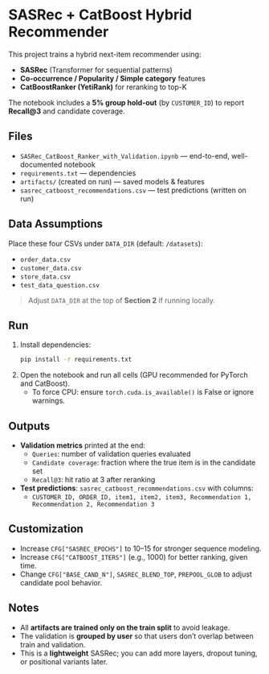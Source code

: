 # SASRec + CatBoost Hybrid Recommender

This project trains a hybrid next-item recommender using:
- **SASRec** (Transformer for sequential patterns)
- **Co-occurrence / Popularity / Simple category** features
- **CatBoostRanker (YetiRank)** for reranking to top-K

The notebook includes a **5% group hold-out** (by `CUSTOMER_ID`) to report **Recall@3** and candidate coverage.

## Files
- `SASRec_CatBoost_Ranker_with_Validation.ipynb` — end-to-end, well-documented notebook
- `requirements.txt` — dependencies
- `artifacts/` (created on run) — saved models & features
- `sasrec_catboost_recommendations.csv` — test predictions (written on run)

## Data Assumptions
Place these four CSVs under `DATA_DIR` (default: `/datasets`):
- `order_data.csv`
- `customer_data.csv`
- `store_data.csv`
- `test_data_question.csv`

> Adjust `DATA_DIR` at the top of **Section 2** if running locally.

## Run
1. Install dependencies:
   ```bash
   pip install -r requirements.txt
   ```
2. Open the notebook and run all cells (GPU recommended for PyTorch and CatBoost).
   - To force CPU: ensure `torch.cuda.is_available()` is False or ignore warnings.

## Outputs
- **Validation metrics** printed at the end:
  - `Queries`: number of validation queries evaluated
  - `Candidate coverage`: fraction where the true item is in the candidate set
  - `Recall@3`: hit ratio at 3 after reranking
- **Test predictions**: `sasrec_catboost_recommendations.csv` with columns:
  - `CUSTOMER_ID, ORDER_ID, item1, item2, item3, Recommendation 1, Recommendation 2, Recommendation 3`

## Customization
- Increase `CFG["SASREC_EPOCHS"]` to 10–15 for stronger sequence modeling.
- Increase `CFG["CATBOOST_ITERS"]` (e.g., 1000) for better ranking, given time.
- Change `CFG["BASE_CAND_N"]`, `SASREC_BLEND_TOP`, `PREPOOL_GLOB` to adjust candidate pool behavior.

## Notes
- All **artifacts are trained only on the train split** to avoid leakage.
- The validation is **grouped by user** so that users don’t overlap between train and validation.
- This is a **lightweight** SASRec; you can add more layers, dropout tuning, or positional variants later.
